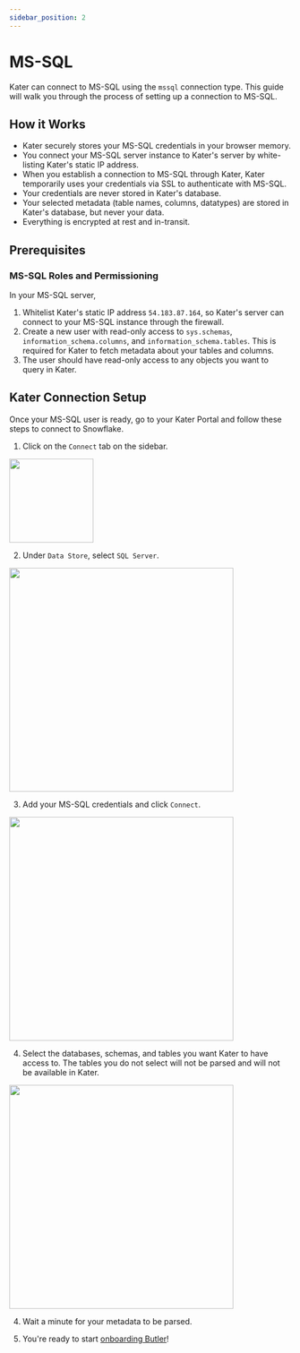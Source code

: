 ```yaml
---
sidebar_position: 2
---
```


# MS-SQL

Kater can connect to MS-SQL using the `mssql` connection type. This guide will walk you through the process of setting up a connection to MS-SQL.

## How it Works
* Kater securely stores your MS-SQL credentials in your browser memory.
* You connect your MS-SQL server instance to Kater's server by white-listing Kater's static IP address.
* When you establish a connection to MS-SQL through Kater, Kater temporarily uses your credentials via SSL to authenticate with MS-SQL.
* Your credentials are never stored in Kater's database.
* Your selected metadata (table names, columns, datatypes) are stored in Kater's database, but never your data.
* Everything is encrypted at rest and in-transit.

## Prerequisites
### MS-SQL Roles and Permissioning
In your MS-SQL server, 
1. Whitelist Kater's static IP address `54.183.87.164`, so Kater's server can connect to your MS-SQL instance through the firewall. 
2. Create a new user with read-only access to `sys.schemas`, `information_schema.columns`, and `information_schema.tables`. This is required for Kater to fetch metadata about your tables and columns.
3. The user should have read-only access to any objects you want to query in Kater.

## Kater Connection Setup
Once your MS-SQL user is ready, go to your Kater Portal and follow these steps to connect to Snowflake.

1. Click on the `Connect` tab on the sidebar.

<div style={{ display: "flex", justifyContent: "center", padding: "2rem 0 3rem 0" }}>
    <img src={require("../../static/img/ConnectSidebar.png").default} width="150" />
</div>

2. Under `Data Store`, select `SQL Server`.

<div style={{ display: "flex", justifyContent: "center", padding: "2rem 0 3rem 0" }}>
    <img src={require("../../static/img/SQLServeConnect.png").default} width="400" />
</div>

3. Add your MS-SQL credentials and click `Connect`. 

<div style={{ display: "flex", justifyContent: "center", padding: "2rem 0 3rem 0" }}>
    <img src={require("../../static/img/ConnectMssql.png").default} width="400" />
</div>

4. Select the databases, schemas, and tables you want Kater to have access to. The tables you do not select will not be parsed and will not be available in Kater.

<div style={{ display: "flex", justifyContent: "center", padding: "2rem 0 3rem 0" }}>
    <img src={require("../../static/img/mssqlSelect.png").default} width="400" />
</div>

4. Wait a minute for your metadata to be parsed. 

5. You're ready to start [onboarding Butler](../category/onboard-butler)!